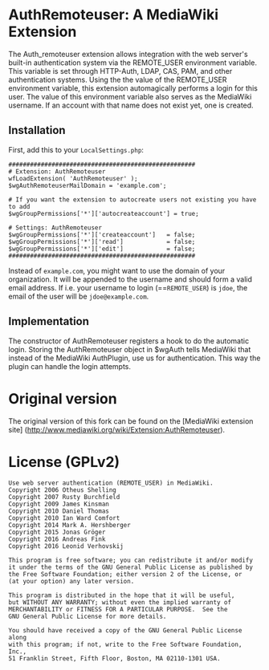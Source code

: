 # AuthRemoteuser: A MediaWiki Extension

The Auth_remoteuser extension allows integration with the web server's built-in
authentication system via the REMOTE_USER environment variable. This variable
is set through HTTP-Auth, LDAP, CAS, PAM, and other authentication systems.
Using the the value of the REMOTE_USER environment variable, this extension
automagically performs a login for this user. The value of this environment
variable also serves as the MediaWiki username. If an account with that name does
not exist yet, one is created.

## Installation
First, add this to your `LocalSettings.php`:

    ####################################################
    # Extension: AuthRemoteuser
    wfLoadExtension( 'AuthRemoteuser' );
    $wgAuthRemoteuserMailDomain = 'example.com';
    
    # If you want the extension to autocreate users not existing you have to add 
    $wgGroupPermissions['*']['autocreateaccount'] = true;
    
    # Settings: AuthRemoteuser
    $wgGroupPermissions['*']['createaccount']   = false;
    $wgGroupPermissions['*']['read']            = false;
    $wgGroupPermissions['*']['edit']            = false;
    ####################################################

Instead of `example.com`, you might want to use the domain of your organization.
It will be appended to the username and should form a valid email address. If
i.e. your username to login (==`REMOTE_USER`) is `jdoe`, the email of the user
will be `jdoe@example.com`.

## Implementation
The constructor of AuthRemoteuser registers a hook to do the automatic login.
Storing the AuthRemoteuser object in $wgAuth tells MediaWiki that instead of the
MediaWiki AuthPlugin, use us for authentication. This way the plugin can handle
the login attempts.

# Original version

The original version of this fork can be found on the [MediaWiki extension site]
(http://www.mediawiki.org/wiki/Extension:AuthRemoteuser).

# License (GPLv2)

    Use web server authentication (REMOTE_USER) in MediaWiki.
    Copyright 2006 Otheus Shelling
	Copyright 2007 Rusty Burchfield
	Copyright 2009 James Kinsman
	Copyright 2010 Daniel Thomas
	Copyright 2010 Ian Ward Comfort
	Copyright 2014 Mark A. Hershberger
	Copyright 2015 Jonas Gröger
	Copyright 2016 Andreas Fink
	Copyright 2016 Leonid Verhovskij

    This program is free software; you can redistribute it and/or modify
    it under the terms of the GNU General Public License as published by
    the Free Software Foundation; either version 2 of the License, or
    (at your option) any later version.

    This program is distributed in the hope that it will be useful,
    but WITHOUT ANY WARRANTY; without even the implied warranty of
    MERCHANTABILITY or FITNESS FOR A PARTICULAR PURPOSE.  See the
    GNU General Public License for more details.

    You should have received a copy of the GNU General Public License along
    with this program; if not, write to the Free Software Foundation, Inc.,
    51 Franklin Street, Fifth Floor, Boston, MA 02110-1301 USA.
